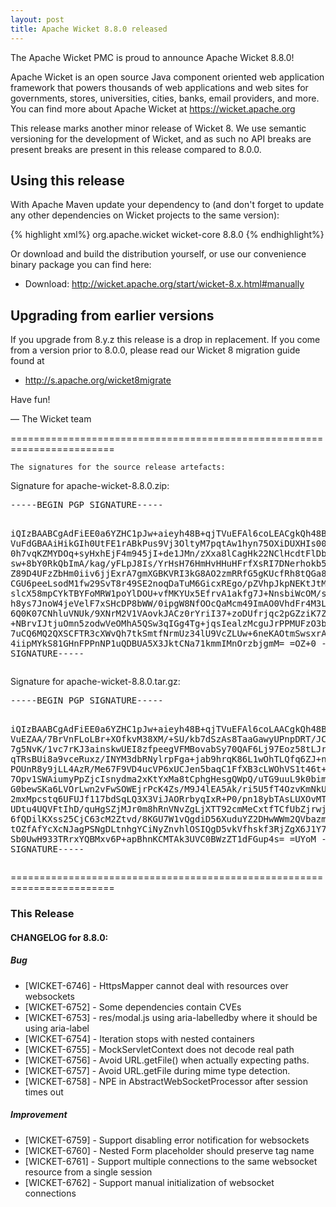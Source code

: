 ```yaml
---
layout: post
title: Apache Wicket 8.8.0 released
---
```

The Apache Wicket PMC is proud to announce Apache Wicket 8.8.0!

Apache Wicket is an open source Java component oriented web application
framework that powers thousands of web applications and web sites for
governments, stores, universities, cities, banks, email providers, and
more. You can find more about Apache Wicket at https://wicket.apache.org

This release marks another minor release of Wicket 8. We
use semantic versioning for the development of Wicket, and as such no
API breaks are present breaks are present in this release compared to
8.0.0.

Using this release
------------------

With Apache Maven update your dependency to (and don't forget to
update any other dependencies on Wicket projects to the same version):

{% highlight xml%}
<dependency>
    <groupId>org.apache.wicket</groupId>
    <artifactId>wicket-core</artifactId>
    <version>8.8.0</version>
</dependency>
{% endhighlight%}

Or download and build the distribution yourself, or use our
convenience binary package you can find here:

 * Download: http://wicket.apache.org/start/wicket-8.x.html#manually

<!--more-->

Upgrading from earlier versions
-------------------------------

If you upgrade from 8.y.z this release is a drop in replacement. If
you come from a version prior to 8.0.0, please read our Wicket 8
migration guide found at

 * http://s.apache.org/wicket8migrate

Have fun!

— The Wicket team


========================================================================

    The signatures for the source release artefacts:

    
Signature for apache-wicket-8.8.0.zip:

<div class='highlight'><pre>
-----BEGIN PGP SIGNATURE-----

iQIzBAABCgAdFiEE0a6YZHC1pJw+aieyh48B+qjTVuEFAl6coLEACgkQh48B+qjT
VuFdGBAAiHikGIh0UtFE1rABkPus9Vj3OltyM7pqtAw1hyn75OXiDUXHIs00RWCJ
0h7vqKZMYDOq+syHxhEjF4m945jI+de1JMn/zXxa8lCagHk22NClHcdtFlDb+xws
sw+8bY0RkQbImA/kag/yFLpJ8Is/YrHsH76HmHvHHuHFrfXsRI7DNerhokb5BtAM
Z89D4UFzZbHm0iiv6jjExrA7gmXGBKVRI3kG8AO2zmRRfG5gKUcfRh8tQGa80JGO
CGU6peeLsodM1fw29SvT8r49SE2noqDaTuM6GicxREgo/pZVhpJkpNEKtJtM5NQ2
slcX58mpCYkTBYFoMRW1poYlDOU+vfMKYUx5EfrvA1akfg7J+NnsbiWcOM/sjw+y
h8ys7JnoW4jeVelF7xSHcDP8bWW/0ipgW8NfOOcQaMcm49ImAO0VhdFr4M3LvUpd
6Q0K07CNhluVNUk/9XNrM2V1VAovkJACz0rYriI37+zoDUfrjqc2pGZziK7ZgbaP
+NBrvIJtjuOmn5zodwVeOMhA5QSw3qIGg4Tg+jqsIealzMcguJrPPMUFzO3bnRgs
7uCQ6MQ2QXSCFTR3cXWvQh7tkSmtfNrmUz34lU9VcZLUw+6neKAOtmSwsxrATH5X
4iipMYkS81GHnFPPnNP1uQDBUA5X3JktCNa71kmmIMnOrzbjgmM=
=OZ+0
-----END PGP SIGNATURE-----
</pre></div>

    
Signature for apache-wicket-8.8.0.tar.gz:

<div class='highlight'><pre>
-----BEGIN PGP SIGNATURE-----

iQIzBAABCgAdFiEE0a6YZHC1pJw+aieyh48B+qjTVuEFAl6coLAACgkQh48B+qjT
VuEZAA/7BrVnFLoLBr+XOfkvM38XM/+SU/kb7dSzAs8TaaGawyUPnpDRT/JCtjv+
7g5NvK/1vc7rKJ3ainskwUEI8zfpeegVFMBovabSy70QAF6Lj97Eoz58tLJrkpHU
qTRsBUi8a9vceRuxz/INYM3dbRNylrpFga+jab9hrqK86L1wOhTLQfq6ZJ+nChMb
POUnR8y9jLL4AzR/Me67F9VD4ucVP6xUCJen5baqC1FfXB3cLWOhVS1t46t+Y5r/
7Opv1SWAiumyPpZjcIsnydma2xKtYxMa8tCphgHesgQWpQ/uTG9uuL9k0bim1XwN
G0bewSKa6LVOrLwn2vFwSOWEjrPcK4Zs/M9J4lEA5Ak/ri5U5fT4OzvKmNkUiKUL
2mxMpcstq6UFUJf117bdSqLQ3X3ViJAORrbyqIxR+P0/pn18ybTAsLUXOvMTkM8H
UDtu4UQVFtIhD/quHgSZjMJr0m8hRnVNvZgLjXTT92cmMeCxtfTCfUbZjrwjSPM4
6fQDilKXss25CjC63cM2Ztvd/8KGU7W1vQgdiD56XuduYZ2DHwWWm2QVbazmhegV
tOZfAfYcXcNJagPSNgDLtnhgYCiNyZnvhlOSIQgD5vkVfhskf3RjZgX6J1Y7F+w0
Sb0UwH933TRrxYQBMxv6P+apBhnKCMTAk3UVC0BWzZT1dFGup4s=
=UYoM
-----END PGP SIGNATURE-----
</pre></div>

    
========================================================================

### This Release

#### CHANGELOG for 8.8.0:
    

##### Bug

 * [WICKET-6746] - HttpsMapper cannot deal with resources over websockets
 * [WICKET-6752] - Some dependencies contain CVEs
 * [WICKET-6753] - res/modal.js using aria-labelledby where it should be using aria-label
 * [WICKET-6754] - Iteration stops with nested containers
 * [WICKET-6755] - MockServletContext does not decode real path
 * [WICKET-6756] - Avoid URL.getFile() when actually expecting paths.
 * [WICKET-6757] - Avoid URL.getFile during mime type detection.
 * [WICKET-6758] - NPE in AbstractWebSocketProcessor after session times out

##### Improvement

 * [WICKET-6759] - Support disabling error notification for websockets
 * [WICKET-6760] - Nested Form placeholder should preserve tag name
 * [WICKET-6761] - Support multiple connections to the same websocket resource from a single session
 * [WICKET-6762] - Support manual initialization of websocket connections

